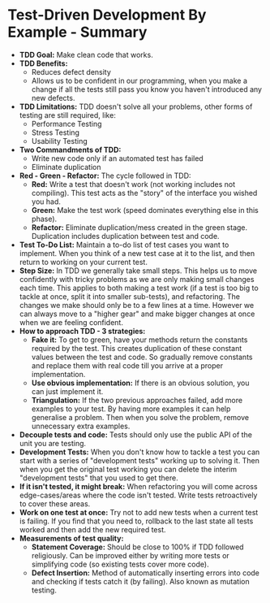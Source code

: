 # Test-Driven Development By Example - Summary

- **TDD Goal:** Make clean code that works.
- **TDD Benefits:**
  - Reduces defect density
  - Allows us to be confident in our programming, when you make a change if all the tests still pass you know you haven't introduced any new defects.
- **TDD Limitations:** TDD doesn't solve all your problems, other forms of testing are still required, like:
  - Performance Testing
  - Stress Testing
  - Usability Testing
- **Two Commandments of TDD:**
  - Write new code only if an automated test has failed
  - Eliminate duplication
- **Red - Green - Refactor:** The cycle followed in TDD:
  - **Red:** Write a test that doesn't work (not working includes not compiling). This test acts as the "story" of the interface you wished you had.
  - **Green:** Make the test work (speed dominates everything else in this phase).
  - **Refactor:** Eliminate duplication/mess created in the green stage. Duplication includes duplication between test and code.
- **Test To-Do List:** Maintain a to-do list of test cases you want to implement. When you think of a new test case at it to the list, and then return to working on your current test. 
- **Step Size:** In TDD we generally take small steps. This helps us to move confidently with tricky problems as we are only making small changes each time. This applies to both making a test work (if a test is too big to tackle at once, split it into smaller sub-tests), and refactoring. The changes we make should only be to a few lines at a time. However we can always move to a "higher gear" and make bigger changes at once when we are feeling confident.
- **How to approach TDD - 3 strategies:**
  - **Fake it:** To get to green, have your methods return the constants required by the test. This creates duplication of these constant values between the test and code. So gradually remove constants and replace them with real code till you arrive at a proper implementation.
  - **Use obvious implementation:** If there is an obvious solution, you can just implement it.
  - **Triangulation:** If the two previous approaches failed, add more examples to your test. By having more examples it can help generalise a problem. Then when you solve the problem, remove unnecessary extra examples.
- **Decouple tests and code:** Tests should only use the public API of the unit you are testing.
- **Development Tests:** When you don't know how to tackle a test you can start with a series of "development tests" working up to solving it. Then when you get the original test working you can delete the interim "development tests" that you used to get there.
- **If it isn't tested, it might break:** When refactoring you will come across edge-cases/areas where the code isn't tested. Write tests retroactively to cover these areas.
- **Work on one test at once:** Try not to add new tests when a current test is failing. If you find that you need to, rollback to the last state all tests worked and then add the new required test.
- **Measurements of test quality:**
  - **Statement Coverage:** Should be close to 100% if TDD followed religiously. Can be improved either by writing more tests or simplifying code (so existing tests cover more code).
  - **Defect Insertion:** Method of automatically inserting errors into code and checking if tests catch it (by failing). Also known as mutation testing.